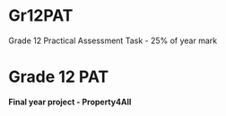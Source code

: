 # Gr12PAT
Grade 12 Practical Assessment Task - 25% of year mark

<h1> Grade 12 PAT </h1>

<strong> Final year project - Property4All </strong>
